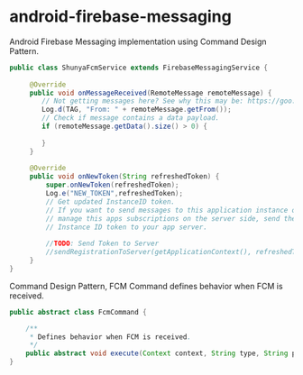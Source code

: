 # android-firebase-messaging

Android Firebase Messaging implementation using Command Design Pattern.


```java
public class ShunyaFcmService extends FirebaseMessagingService {
    
     @Override
     public void onMessageReceived(RemoteMessage remoteMessage) {
        // Not getting messages here? See why this may be: https://goo.gl/39bRNJ
        Log.d(TAG, "From: " + remoteMessage.getFrom());
        // Check if message contains a data payload.
        if (remoteMessage.getData().size() > 0) {
            
        } 
     }
     
     @Override
     public void onNewToken(String refreshedToken) {
         super.onNewToken(refreshedToken);
         Log.e("NEW_TOKEN",refreshedToken);
         // Get updated InstanceID token.
         // If you want to send messages to this application instance or
         // manage this apps subscriptions on the server side, send the
         // Instance ID token to your app server.
 
         //TODO: Send Token to Server
         //sendRegistrationToServer(getApplicationContext(), refreshedToken);
     }
}
```

Command Design Pattern, FCM Command defines behavior when FCM is received.

```java
public abstract class FcmCommand {

    /**
     * Defines behavior when FCM is received.
     */
    public abstract void execute(Context context, String type, String payload);
}
```

